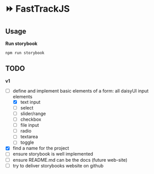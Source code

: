 # ⏩ FastTrackJS

## Usage

**Run storybook**

`npm run storybook`

## TODO

**v1**

- [ ] define and implement basic elements of a form: all daisyUI input elements
  - [x] text input
  - [ ] select
  - [ ] slider/range
  - [ ] checkbox
  - [ ] file input
  - [ ] radio
  - [ ] textarea
  - [ ] toggle
- [x] find a name for the project
- [ ] ensure storybook is well implemented
- [ ] ensure README.md can be the docs (future web-site)
- [ ] try to deliver storybooks website on github
